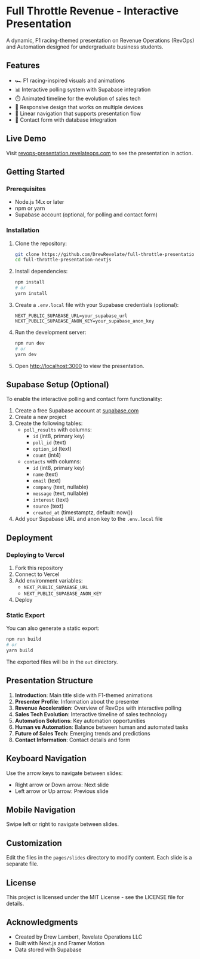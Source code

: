# Full Throttle Revenue - Interactive Presentation

A dynamic, F1 racing-themed presentation on Revenue Operations (RevOps) and Automation designed for undergraduate business students.

## Features

- 🏎️ F1 racing-inspired visuals and animations
- 📊 Interactive polling system with Supabase integration
- ⏱️ Animated timeline for the evolution of sales tech
- 📱 Responsive design that works on multiple devices
- 🔄 Linear navigation that supports presentation flow
- 📝 Contact form with database integration

## Live Demo

Visit [revops-presentation.revelateops.com](https://revops-presentation.revelateops.com) to see the presentation in action.

## Getting Started

### Prerequisites

- Node.js 14.x or later
- npm or yarn
- Supabase account (optional, for polling and contact form)

### Installation

1. Clone the repository:
   ```bash
   git clone https://github.com/DrewRevelate/full-throttle-presentation-nextjs.git
   cd full-throttle-presentation-nextjs
   ```

2. Install dependencies:
   ```bash
   npm install
   # or
   yarn install
   ```

3. Create a `.env.local` file with your Supabase credentials (optional):
   ```
   NEXT_PUBLIC_SUPABASE_URL=your_supabase_url
   NEXT_PUBLIC_SUPABASE_ANON_KEY=your_supabase_anon_key
   ```

4. Run the development server:
   ```bash
   npm run dev
   # or
   yarn dev
   ```

5. Open [http://localhost:3000](http://localhost:3000) to view the presentation.

## Supabase Setup (Optional)

To enable the interactive polling and contact form functionality:

1. Create a free Supabase account at [supabase.com](https://supabase.com)
2. Create a new project
3. Create the following tables:
   - `poll_results` with columns:
     - `id` (int8, primary key)
     - `poll_id` (text)
     - `option_id` (text)
     - `count` (int4)
   - `contacts` with columns:
     - `id` (int8, primary key)
     - `name` (text)
     - `email` (text)
     - `company` (text, nullable)
     - `message` (text, nullable)
     - `interest` (text)
     - `source` (text)
     - `created_at` (timestamptz, default: now())
4. Add your Supabase URL and anon key to the `.env.local` file

## Deployment

### Deploying to Vercel

1. Fork this repository
2. Connect to Vercel
3. Add environment variables:
   - `NEXT_PUBLIC_SUPABASE_URL`
   - `NEXT_PUBLIC_SUPABASE_ANON_KEY`
4. Deploy

### Static Export

You can also generate a static export:

```bash
npm run build
# or
yarn build
```

The exported files will be in the `out` directory.

## Presentation Structure

1. **Introduction**: Main title slide with F1-themed animations
2. **Presenter Profile**: Information about the presenter
3. **Revenue Acceleration**: Overview of RevOps with interactive polling
4. **Sales Tech Evolution**: Interactive timeline of sales technology
5. **Automation Solutions**: Key automation opportunities
6. **Human vs Automation**: Balance between human and automated tasks
7. **Future of Sales Tech**: Emerging trends and predictions
8. **Contact Information**: Contact details and form

## Keyboard Navigation

Use the arrow keys to navigate between slides:
- Right arrow or Down arrow: Next slide
- Left arrow or Up arrow: Previous slide

## Mobile Navigation

Swipe left or right to navigate between slides.

## Customization

Edit the files in the `pages/slides` directory to modify content. Each slide is a separate file.

## License

This project is licensed under the MIT License - see the LICENSE file for details.

## Acknowledgments

- Created by Drew Lambert, Revelate Operations LLC
- Built with Next.js and Framer Motion
- Data stored with Supabase

